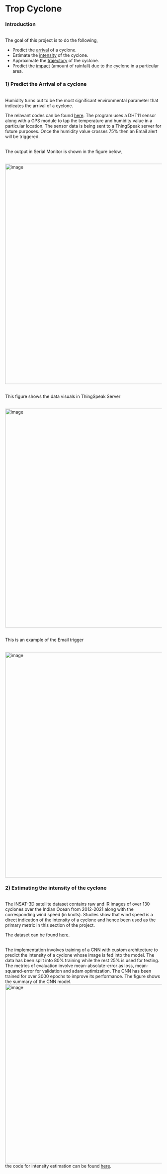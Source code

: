 # Trop Cyclone
<h3>Introduction</h3>
<br> The goal of this project is to do the following, <br>

*  Predict the [arrival]() of a cyclone.
*  Estimate the [intensity]() of the cyclone.
*  Approximate the [trajectory]() of the cyclone.
*  Predict the [impact]()  (amount of rainfall) due to the cyclone in a particular area.

<h3>1) Predict the Arrival of a cyclone</h3>
<br> Humidity turns out to be the most significant environmental parameter that indicates the arrival of a cyclone.

The relavant codes can be found [here](https://github.com/SIDDHARTH-S-001/tropical_cyclone/tree/main/Arrival/Using_DHT_and_Neo6M).
The program uses a DHT11 sensor along with a GPS module to tap the temperature and humidity value in a particular location. The sensor data is being sent to a ThingSpeak server for future purposes. Once the humidity value crosses 75% then an Email alert will be triggered.

<br> The output in Serial Monitor is shown in the figure below, 

<br><img width="707" alt="image" src="https://github.com/SIDDHARTH-S-001/tropical_cyclone/assets/73553742/efd1414e-f32e-4d92-8f8e-68b095ab841c">


<br> This figure shows the data visuals in ThingSpeak Server

<br><img width="702" alt="image" src="https://github.com/SIDDHARTH-S-001/tropical_cyclone/assets/73553742/3fc77dd6-648e-4b1d-a31b-93953f26817e">

<br> This is an example of the Email trigger

<br> <img width="724" alt="image" src="https://github.com/SIDDHARTH-S-001/tropical_cyclone/assets/73553742/7df64fe6-fa78-428e-b999-deb292571726">

<h3>2) Estimating the intensity of the cyclone</h3>
<br> The INSAT-3D satellite dataset contains raw and IR images of over 130 cyclones over the Indian Ocean from 2012-2021 along with the corresponding wind speed (in knots). Studies show that wind speed is a direct indication of the intensity of a cyclone and hence been used as the primary metric in this section of the project. <br>

The dataset can be found [here](https://www.kaggle.com/datasets/sshubam/insat3d-infrared-raw-cyclone-images-20132021). 

<br> The implementation involves training of a CNN with custom architecture to predict the intensity of a cyclone whose image is fed into the model. The data has been split into 80% training while the rest 25% is used for testing. The metrics of evaluation involve mean-absolute-error as loss, mean-squared-error for validation and adam optimization. The CNN has been trained for over 3000 epochs to improve its performance. The figure shows the summary of the CNN model.
<br> <img width="575" alt="image" src="https://github.com/SIDDHARTH-S-001/tropical_cyclone/assets/73553742/377a77ac-af58-4160-a72a-83906ae075ca">
<br> the code for intensity estimation can be found [here](https://github.com/SIDDHARTH-S-001/tropical_cyclone/tree/main/intensity_estimation_programs).


